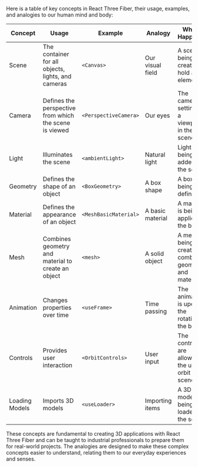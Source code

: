 Here is a table of key concepts in React Three Fiber, their usage, examples, and analogies to our human mind and body:

| Concept | Usage | Example | Analogy | What is Happening | What it Makes | React Three Fiber Code | WebGL Code |
|---------|-------|---------|---------|-------------------|---------------|------------------------|------------|
| Scene | The container for all objects, lights, and cameras | `<Canvas>` | Our visual field | A scene is being created to hold all the elements | It sets up the environment for 3D objects | `<Canvas>` | `<canvas>` |
| Camera | Defines the perspective from which the scene is viewed | `<PerspectiveCamera>` | Our eyes | The camera is setting up a viewpoint in the scene | It creates the viewpoint for the 3D objects | `<PerspectiveCamera>` | `var camera = new THREE.PerspectiveCamera()` |
| Light | Illuminates the scene | `<ambientLight>` | Natural light | Light is being added to the scene | It illuminates the objects in the scene | `<ambientLight>` | `var light = new THREE.AmbientLight()` |
| Geometry | Defines the shape of an object | `<BoxGeometry>` | A box shape | A box is being defined | It creates a box shape in the scene | `<BoxGeometry>` | `var geometry = new THREE.BoxGeometry()` |
| Material | Defines the appearance of an object | `<MeshBasicMaterial>` | A basic material | A material is being applied to the box | It applies a basic material to the box | `<MeshBasicMaterial>` | `var material = new THREE.MeshBasicMaterial()` |
| Mesh | Combines geometry and material to create an object | `<mesh>` | A solid object | A mesh is being created by combining geometry and material | It creates a solid object in the scene | `<mesh><BoxGeometry/><MeshBasicMaterial/></mesh>` | `var mesh = new THREE.Mesh(geometry, material)` |
| Animation | Changes properties over time | `<useFrame>` | Time passing | The animation is updating the rotation of the box | It animates the box by rotating it | `<useFrame>({ clock }) => (box.current.rotation.y = clock.getElapsedTime())</useFrame>` | `function animate() { requestAnimationFrame(animate); box.rotation.y += 0.01; renderer.render(scene, camera); }` |
| Controls | Provides user interaction | `<OrbitControls>` | User input | The controls are allowing the user to orbit the scene | They provide user interaction to the scene | `<OrbitControls>` | `controls = new THREE.OrbitControls(camera, renderer.domElement)` |
| Loading Models | Imports 3D models | `<useLoader>` | Importing items | A 3D model is being loaded into the scene | It imports a 3D model into the scene | `<useLoader(GLTFLoader, '/path/to/model.glb')>` | `var loader = new GLTFLoader(); loader.load('/path/to/model.glb', function (gltf) { scene.add(gltf.scene); });` |

These concepts are fundamental to creating 3D applications with React Three Fiber and can be taught to industrial professionals to prepare them for real-world projects. The analogies are designed to make these complex concepts easier to understand, relating them to our everyday experiences and senses.